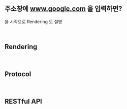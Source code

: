 ## 주소창에 www.google.com 을 입력하면?
을 시작으로 Rendering 도 설명

<br>

## Rendering 

<br>

## Protocol

<br>

## RESTful API
